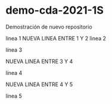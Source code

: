# demo-cda-2021-1S
Demostración de nuevo repositorio

linea 1
NUEVA LINEA ENTRE 1 Y 2
lìnea 2 

línea 3

NUEVA LINEA ENTRE 3 Y 4

línea 4

NUEVA LINEA ENTRE 4 Y 5 
 
línea 5

